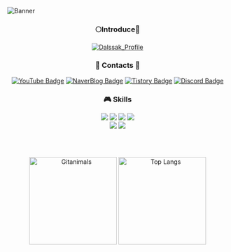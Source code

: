 ![Banner](https://capsule-render.vercel.app/api?type=waving&height=215&color=gradient&text=🌕%20Dalssak's%20Github&desc=🌱&descAlign=20&descAlignY=27&descSize=26&fontAlign=50&fontAlignY=44&animation=fadeIn)
<h3 align="center">🌕Introduce🌱</h3>
<div align='center'>
 
[![Dalssak_Profile](https://img.shields.io/badge/I'm_a_Game_Programmer-%23D7FF64?style=for-the-badge)](https://dalssagi.notion.site/Dalssak-ab9b9d37ef864128b47a9adfabc4d5ab?pvs=4)

</div>

<h3 align="center">💌 Contacts 💬</h3>
<div align='center'>
  
[![YouTube Badge](https://img.shields.io/badge/YouTube-FF0000?style=plastic&logo=YouTube&logoColor=ffffff)](https://www.youtube.com/@dalssak)
[![NaverBlog Badge](https://img.shields.io/badge/Blog-03C75A?style=plastic&logo=Naver&logoColor=ffffff)](https://blog.naver.com/dalssagi)
[![Tistory Badge](https://img.shields.io/badge/Tistory-000000?style=plastic&logo=Tistory&logoColor=ffffff)](https://jisung-rithm.tistory.com/)
[![Discord Badge](https://img.shields.io/badge/Discord-5865F2?style=plastic&logo=Discord&logoColor=ffffff)](https://www.discord.com/users/500275466087694338)
</div>

<h3 align="center">🎮 Skills</h3>
<div align='center'>
  <img src="https://img.shields.io/badge/C-A8B9CC?style=plastic&logo=C&logoColor=ffffff"/>
  <img src="https://img.shields.io/badge/C%2B%2B-00599C?style=plastic&logo=C%2B%2B&logoColor=ffffff"/>
  <img src="https://img.shields.io/badge/C%23-black?style=plastic"/>
  <img src="https://img.shields.io/badge/Python-3776AB?style=plastic&logo=Python&logoColor=ffffff"/><br>
  <img src="https://img.shields.io/badge/Unity-black?style=plastic&logo=Unity&logoColor=ffffff"/>
  <img src="https://img.shields.io/badge/Docker-2496ED?style=plastic&logo=Docker&logoColor=ffffff"/>

</div>

<br><br>

<p align="center">
  <img align="center" height=200 src="https://render.gitanimals.org/farms/j1sung" alt="Gitanimals"/>
  <img align="center" height=200 src="https://github-readme-stats.vercel.app/api/top-langs/?username=j1sung&exclude_repo=DKU-JS&layout=compact" alt="Top Langs"/>
</p>

